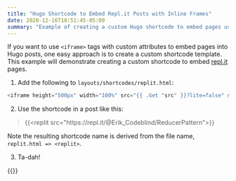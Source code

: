 ```yaml
---
title: "Hugo Shortcode to Embed Repl.it Posts with Inline Frames"
date: 2020-12-16T18:51:45-05:00
summary: "Example of creating a custom Hugo shortcode to embed pages using iframes with custom attributes."
---
```


If you want to use `<iframe>` tags with custom attributes to embed pages into Hugo posts, one easy approach is to create a custom shortcode template. This example will demonstrate creating a custom shortcode to embed [repl.it](https://repl.it/) pages.

1. Add the following to `layouts/shortcodes/replit.html`:

```go 
<iframe height="500px" width="100%" src="{{ .Get "src" }}?lite=false" scrolling="no" frameborder="no" allowtransparency="true" allowfullscreen="true" sandbox="allow-forms allow-pointer-lock allow-popups allow-same-origin allow-scripts allow-modals"></iframe>
```

2. Use the shortcode in a post like this:

> {{&lt;replit src="https&#58;//repl.it/@Erik_Codeblind/ReducerPattern">}}

Note the resulting shortcode name is derived from the file name, `replit.html => <replit>`. 

3. Ta-dah!

{{<replit src="https://repl.it/@Erik_Codeblind/ReducerPattern">}}
